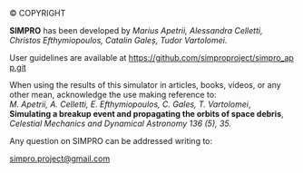 © COPYRIGHT  
  
**SIMPRO** has been developed by _Marius Apetrii, Alessandra Celletti, Christos Efthymiopoulos, Catalin Galeș, Tudor Vartolomei_.  
  
User guidelines are available at https://github.com/simproproject/simpro_app.git  
  
When using the results of this simulator in articles, books, videos, or any other mean, acknowledge the use making reference to:  
_M. Apetrii, A. Celletti, E. Efthymiopoulos, C. Gales, T. Vartolomei_,  
**Simulating a breakup event and propagating the orbits of space debris**,  
_Celestial Mechanics and Dynamical Astronomy 136 (5), 35._  
  
Any question on SIMPRO can be addressed writing to:  
  
[simpro.project@gmail.com](\"mailto:simpro.project@gmail.com\")
